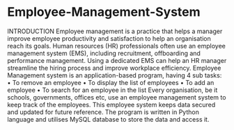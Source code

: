 # Employee-Management-System
INTRODUCTION
Employee management is a practice that helps a manager improve 
employee productivity and satisfaction to help an organisation reach 
its goals. Human resources (HR) professionals often use an employee 
management system (EMS), including recruitment, offboarding and 
performance management. Using a dedicated EMS can help an HR 
manager streamline the hiring process and improve workplace 
efficiency.
Employee Management system is an application-based program, 
having 4 sub tasks:
• To remove an employee
• To display the list of employees
• To add an employee
• To search for an employee in the list
Every organisation, be it schools, governments, offices etc, use an 
employee management system to keep track of the employees. This 
employee system keeps data secured and updated for future 
reference. The program is written in Python language and utilises 
MySQL database to store the data and access it.
